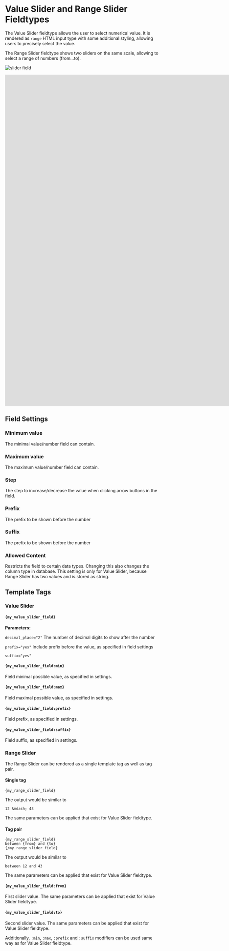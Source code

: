 <!--
    This source file is part of the open source project
    ExpressionEngine User Guide (https://github.com/ExpressionEngine/ExpressionEngine-User-Guide)

    @link      https://expressionengine.com/
    @copyright Copyright (c) 2003-2020, Packet Tide, LLC (https://packettide.com)
    @license   https://expressionengine.com/license Licensed under Apache License, Version 2.0
-->

# Value Slider and Range Slider Fieldtypes

The Value Slider fieldtype allows the user to select numerical value. It is rendered as `range` HTML input type with some additional styling, allowing users to precisely select the value.   

The Range Slider fieldtype shows two sliders on the same scale, allowing to select a range of numbers (from...to).

![slider field](_images/field_slider.png)

<div class="video-wrapper">
<iframe src="https://www.youtube.com/embed/zPyPAmVQLNQ?vq=HD1080" width="1920" height="1080" frameborder="0" webkitallowfullscreen mozallowfullscreen allowfullscreen></iframe>
</div>

## Field Settings

### Minimum value

The minimal value/number field can contain.

### Maximum value

The maximum value/number field can contain.

### Step

The step to increase/decrease the value when clicking arrow buttons in the field.

### Prefix

The prefix to be shown before the number

### Suffix

The prefix to be shown before the number

### Allowed Content

Restricts the field to certain data types. Changing this also changes the column type in database. This setting is only for Value Slider, because Range Slider has two values and is stored as string.

## Template Tags

### Value Slider

#### `{my_value_slider_field}`

**Parameters:**

`decimal_place="2"`
The number of decimal digits to show after the number

`prefix="yes"`
Include prefix before the value, as specified in field settings

`suffix="yes"`

#### `{my_value_slider_field:min}`

Field minimal possible value, as specified in settings.

#### `{my_value_slider_field:max}`

Field maximal possible value, as specified in settings.

#### `{my_value_slider_field:prefix}`

Field prefix, as specified in settings.

#### `{my_value_slider_field:suffix}`

Field suffix, as specified in settings.



### Range Slider

The Range Slider can be rendered as a single template tag as well as tag pair.

#### Single tag

`{my_range_slider_field}`

The output would be similar to 
```
12 &mdash; 43
```
The same parameters can be applied that exist for Value Slider fieldtype.

#### Tag pair

```
{my_range_slider_field}
between {from} and {to}
{/my_range_slider_field}
```

The output would be similar to 
```
between 12 and 43
```
The same parameters can be applied that exist for Value Slider fieldtype.

#### `{my_value_slider_field:from}`

First slider value. 
The same parameters can be applied that exist for Value Slider fieldtype.

#### `{my_value_slider_field:to}`

Second slider value. 
The same parameters can be applied that exist for Value Slider fieldtype.

Additionally, `:min`, `:max`, `:prefix` and `:suffix` modifiers can be used same way as for Value Slider fieldtype.
